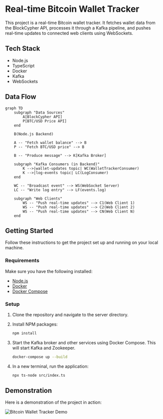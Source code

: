 # Real-time Bitcoin Wallet Tracker

This project is a real-time Bitcoin wallet tracker. It fetches wallet data from the BlockCypher API, processes it through a Kafka pipeline, and pushes real-time updates to connected web clients using WebSockets.

## Tech Stack

-   Node.js
-   TypeScript
-   Docker
-   Kafka
-   WebSockets

## Data Flow

```mermaid
graph TD
    subgraph "Data Sources"
        A[BlockCypher API]
        P[BTC/USD Price API]
    end

    B(Node.js Backend)

    A -- "Fetch wallet balance" --> B
    P -- "Fetch BTC/USD price" --> B

    B -- "Produce message" --> K[Kafka Broker]

    subgraph "Kafka Consumers (in Backend)"
        K -->|wallet-updates topic| WC(WalletTrackerConsumer)
        K -->|log-events topic| LC(LogConsumer)
    end

    WC -- "Broadcast event" --> WS(WebSocket Server)
    LC -- "Write log entry" --> LF(events.log)

    subgraph "Web Clients"
        WS -- "Push real-time updates" --> C1(Web Client 1)
        WS -- "Push real-time updates" --> C2(Web Client 2)
        WS -- "Push real-time updates" --> CN(Web Client N)
    end
```

## Getting Started

Follow these instructions to get the project set up and running on your local machine.

### Requirements

Make sure you have the following installed:

-   [Node.js](https://nodejs.org/)
-   [Docker](https://www.docker.com/products/docker-desktop)
-   [Docker Compose](https://docs.docker.com/compose/install/)

### Setup

1.  Clone the repository and navigate to the server directory.

2.  Install NPM packages:

    ```sh
    npm install
    ```

3.  Start the Kafka broker and other services using Docker Compose. This will start Kafka and Zookeeper.

    ```sh
    docker-compose up --build
    ```

4.  In a new terminal, run the application:
    ```sh
    npx ts-node src/index.ts
    ```

## Demonstration

Here is a demonstration of the project in action:

![Bitcoin Wallet Tracker Demo](https://github.com/idanDayani/realtime-bitcoin-wallet-tracker-server/blob/main/demo.gif?raw=true)
